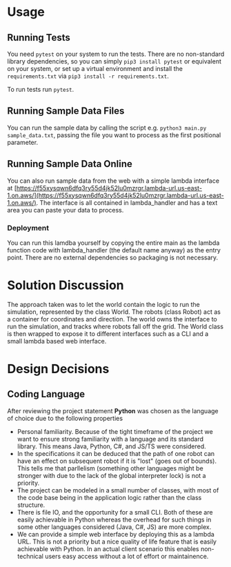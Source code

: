 # Usage
## Running Tests
You need `pytest` on your system to run the tests. There are no non-standard
library dependencies, so you can simply `pip3 install pytest` or equivalent
on your system, or set up a virtual environment and install the `requirements.txt`
via `pip3 install -r requirements.txt`.

To run tests run `pytest`.

## Running Sample Data Files
You can run the sample data by calling the script e.g. `python3 main.py sample_data.txt`, passing
the file you want to process as the first positional parameter.

## Running Sample Data Online
You can also run sample data from the web with a simple lambda interface at
[https://f55xysqwn6dfq3ry55d4jk52lu0mzrgr.lambda-url.us-east-1.on.aws/](https://f55xysqwn6dfq3ry55d4jk52lu0mzrgr.lambda-url.us-east-1.on.aws/). The interface
is all contained in lambda_handler and has a text area you can paste your data
to process.

### Deployment
You can run this lamdba yourself by copying the entire main as the lambda 
function code with lambda_handler (the default name anyway) as the entry point. 
There are no external dependencies so packaging is not necessary.

# Solution Discussion
The approach taken was to let the world contain the logic to run the simulation,
represented by the class World. The robots (class Robot) act as a 
container for coordinates and direction. The world owns the
interface to run the simulation, and tracks where robots fall off the grid. The
World class is then wrapped to expose it to different interfaces such as a CLI
and a small lambda based web interface.

# Design Decisions
## Coding Language
After reviewing the project statement **Python** was chosen as the language of 
choice due to the following properties

* Personal familiarity. Because of the tight timeframe of the project we want
to ensure strong familiarity with a language and its standard library. This
means Java, Python, C#, and JS/TS were considered.
* In the specifications it can be deduced that the path of one robot can have
an effect on subsequent robot if it is "lost" (goes out of bounds). This 
tells me that parllelism (something other languages might be stronger with
due to the lack of the global interpreter lock) is not a priority.
* The project can be modeled in a small number of classes, with most of the
code base being in the application logic rather than the class structure.
* There is file IO, and the opportunity for a small CLI. Both of these are
easily achievable in Python whereas the overhead for such things in some other 
languages considered (Java, C#, JS) are more complex.
* We can provide a simple web interface by deploying this as a lambda URL. This
is not a priority but a nice quality of life feature that is easily achievable 
with Python. In an actual client scenario this enables non-technical users
easy access without a lot of effort or maintainence.